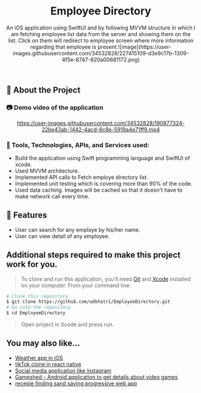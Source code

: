 <div align="center">

  <h1>Employee Directory</h1>
  
  <p>
    An iOS application using SwiftUI and by following MVVM structure in which I am fetching employee list data from the server and showing them on the list. Click on them will redirect to employee screen where more information regarding that employee is present.![image](https://user-images.githubusercontent.com/34532828/227415109-d3e9c17b-1309-4f5e-8747-820a00681172.png)

  </p>
  
</div>

<br />

<!-- About the Project -->

## :star2: About the Project

<!-- Screenshots -->

### :camera: Demo video of the application

<div align="center">
  
https://user-images.githubusercontent.com/34532828/190877324-22be43ab-1442-4acd-8c8e-5919a4e71ff9.mp4

</div>




<!-- TechStack -->

### :space_invader: Tools, Technologies, APIs, and Services used:

- Build the application using Swift programming language and SwiftUI of xcode.
- Used MVVM architecture.
- Implemented API calls to Fetch employe directory list.
- Implemented unit testing which is covering more than 90% of the code.
- Used data caching. Images will be cached so that it doesn't have to make network call every time. 

<!-- Features -->

## :dart: Features

- User can search for any employe by his/her name.
- User can view detail of any employee.

## Additional steps required to make this project work for you.

> To clone and run this application, you'll need [Git](https://git-scm.com) and [Xcode](https://developer.apple.com/xcode/) installed on your computer. From your command line:

```bash
# Clone this repository
$ git clone https://github.com/udkhatri/EmployeeDirectory.git
# Go into the repository
$ cd EmployeeDirectory
```

> Open project in Xcode and press run.


## You may also like...

- [Weather app in iOS](https://github.com/udkhatri/WeatherAppIos)
- [tikTok clone in react native](https://github.com/udkhatri/TikTokClone)
- [Social media application like instagram](https://github.com/udkhatri/SocialApp)
- [Gameshed - Android application to get details about video games](https://github.com/udkhatri/VideoGameInfo)
- [recepie finding sand saving progressive web app](https://github.com/udkhatri/PWAProject)
